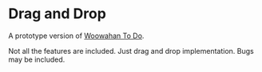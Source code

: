 # Drag and Drop

A prototype version of [Woowahan To Do](https://github.com/woowa-techcamp-2020/todo-14).

Not all the features are included. Just drag and drop implementation. Bugs may be included.
